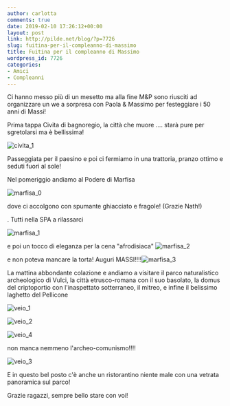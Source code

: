```yaml
---
author: carlotta
comments: true
date: 2019-02-10 17:26:12+00:00
layout: post
link: http://pilde.net/blog/?p=7726
slug: fuitina-per-il-compleanno-di-massimo
title: Fuitina per il compleanno di Massimo
wordpress_id: 7726
categories:
- Amici
- Compleanni
---
```


Ci hanno messo più di un mesetto ma alla fine M&P sono riusciti ad organizzare un we a sorpresa con Paola & Massimo per festeggiare i 50 anni di Massi!

Prima tappa Civita di bagnoregio, la città che muore .... starà pure per sgretolarsi ma è bellissima!

![civita_1]({{baseurl}}/uploads/2019/02/civita_1-1.png)




Passeggiata per il paesino e poi ci fermiamo in una trattoria, pranzo ottimo e seduti fuori al sole!

Nel pomeriggio andiamo al Podere di Marfisa

![marfisa_0]({{baseurl}}/uploads/2019/02/marfisa_0.jpg)




dove ci accolgono con spumante ghiacciato e fragole! (Grazie Nath!)


. Tutti nella SPA a rilassarci

![marfisa_1]({{baseurl}}/uploads/2019/02/marfisa_1.png)


e poi un tocco di eleganza per la cena "afrodisiaca" ![marfisa_2]({{baseurl}}/uploads/2019/02/marfisa_2.png)


e non poteva mancare la torta! Auguri MASSI!!!!![marfisa_3]({{baseurl}}/uploads/2019/02/marfisa_3.png)




La mattina abbondante colazione e andiamo a visitare il parco naturalistico archeologico di Vulci, la città etrusco-romana con il suo basolato, la domus del criptoportio con l'inaspettato sotterraneo, il mitreo, e infine il belissimo laghetto del Pellicone

![veio_1]({{baseurl}}/uploads/2019/02/veio_1.jpg)


 ![veio_2]({{baseurl}}/uploads/2019/02/veio_2.jpg)


 ![veio_4]({{baseurl}}/uploads/2019/02/veio_4.jpg)




non manca nemmeno l'archeo-comunismo!!!!

![veio_3]({{baseurl}}/uploads/2019/02/veio_3.jpg)




E in questo bel posto c'è anche un ristorantino niente male con una vetrata panoramica sul parco!

Grazie ragazzi, sempre bello stare con voi!
